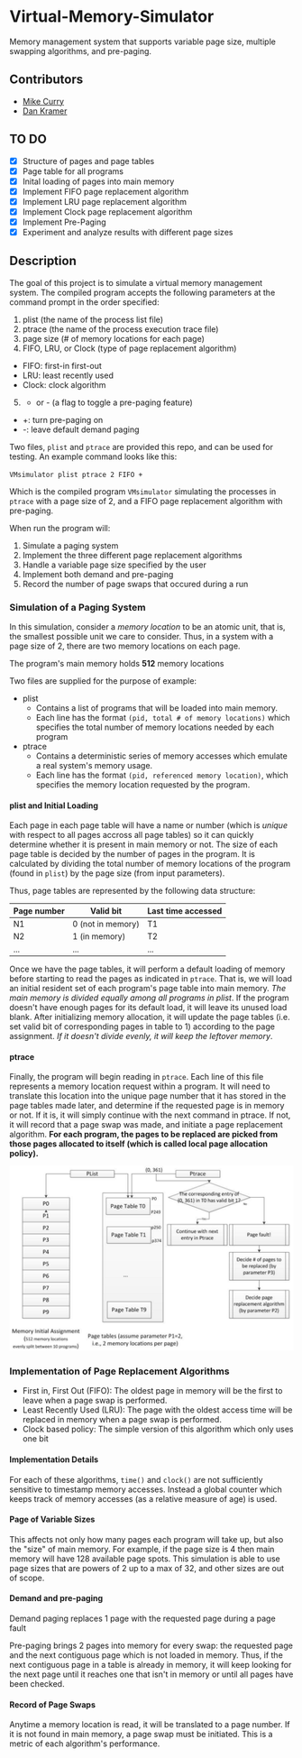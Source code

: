 # Virtual-Memory-Simulator
Memory management system that supports variable page size, multiple swapping algorithms, and pre-paging.

## Contributors
* [Mike Curry](https://github.com/mjcurry)
* [Dan Kramer](https://github.com/codankra)


## TO DO
- [x] Structure of pages and page tables
- [x] Page table for all programs
- [x] Inital loading of pages into main memory
- [x] Implement FIFO page replacement algorithm
- [x] Implement LRU page replacement algorithm
- [x] Implement Clock page replacement algorithm
- [x] Implement Pre-Paging
- [x] Experiment and analyze results with different page sizes

## Description

The goal of this project is to simulate a virtual memory management system. The compiled program accepts the following
parameters at the command prompt in the order specified:

1. plist (the name of the process list file)
2. ptrace (the name of the process execution trace file)
3. page size (# of memory locations for each page)
4. FIFO, LRU, or Clock (type of page replacement algorithm)
  - FIFO: first-in first-out
  - LRU: least recently used
  - Clock: clock algorithm
5. + or - (a flag to toggle a pre-paging feature)
  - +: turn pre-paging on
  - -: leave default demand paging

Two files, `plist` and `ptrace` are provided this repo, and can be used for testing. An example command looks like this:

`VMsimulator plist ptrace 2 FIFO +`

Which is the compiled program `VMsimulator` simulating the processes in `ptrace` with a page size of 2, and a FIFO page replacement algorithm with pre-paging.


When run the program will:
1. Simulate a paging system
2. Implement the three different page replacement algorithms
3. Handle a variable page size specified by the user
4. Implement both demand and pre-paging
5. Record the number of page swaps that occured during a run


### Simulation of a Paging System

In this simulation, consider a *memory location* to be an atomic unit, that is, the smallest possible unit we care to consider. Thus, in a system with a page size of 2, there are two memory locations on each page.

The program's main memory holds **512** memory locations

Two files are supplied for the purpose of example:
- plist
  - Contains a list of programs that will be loaded into main memory.
  - Each line has the format `(pid, total # of memory locations)` which specifies the total number of memory locations needed by each program
- ptrace
  - Contains a deterministic series of memory accesses which emulate a real system's memory usage.
  - Each line has the format `(pid, referenced memory location)`, which specifies the memory location requested by the program.

#### plist and Initial Loading

Each page in each page table will have a name or number (which is *unique* with respect to all pages accross all page tables) so it can quickly determine whether it is present in main memory or not. The size of each page table is decided by the number of pages in the program. It is calculated by dividing the total number of memory locations of the program (found in `plist`) by the page size (from input parameters).

Thus, page tables are represented by the following data structure:

| Page number | Valid bit         | Last time accessed |
|-------------|-------------------|--------------------|
| N1          | 0 (not in memory) | T1                 |
| N2          | 1 (in memory)     | T2                 |
| ...         | ...               | ...                |

Once we have the page tables, it will perform a default loading of memory before starting to read the pages as indicated in `ptrace`. That is, we will load an initial resident set of each program's page table into main memory. *The main memory is divided equally among all programs in plist*. If the program doesn't have enough pages for its default load, it will leave its unused load blank. After initializing memory allocation, it will update the page tables (i.e. set valid bit of corresponding pages in table to 1) according to the page assignment. *If it doesn't divide evenly, it will keep the leftover memory*.

#### ptrace

Finally, the program will begin reading in `ptrace`. Each line of this file represents a memory location request within a program. It will need to translate this location into the unique page number that it has stored in the page tables made later, and determine if the requested page is in memory or not. If it is, it will simply continue with the next command in ptrace. If not, it will record that a page swap was made, and initiate a page replacement algorithm. **For each program, the pages to be replaced are picked from those pages allocated to itself (which is called local page allocation policy).**

![](paging_model.png?raw=true)


### Implementation of Page Replacement Algorithms

- First in, First Out (FIFO): The oldest page in memory will be the first to leave when a page swap is performed.
- Least Recently Used (LRU): The page with the oldest access time will be replaced in memory when a page swap is performed.
- Clock based policy: The simple version of this algorithm which only uses one bit

#### Implementation Details

For each of these algorithms, `time()` and `clock()` are not sufficiently sensitive to timestamp memory accesses. Instead a global counter which keeps track of memory accesses (as a relative measure of age) is used.

#### Page of Variable Sizes

This affects not only how many pages each program will take up, but also the "size" of main memory. For example, if the page size is 4 then main memory will have 128 available page spots. This simulation is able to use page sizes that are powers of 2 up to a max of 32, and other sizes are out of scope.

#### Demand and pre-paging

Demand paging replaces 1 page with the requested page during a page fault

Pre-paging brings 2 pages into memory for every swap: the requested page and the next contiguous page which is not loaded in memory. Thus, if the next contiguous page in a table is already in memory, it will keep looking for the next page until it reaches one that isn't in memory or until all pages have been checked.

#### Record of Page Swaps

Anytime a memory location is read, it will be translated to a page number. If it is not found in main memory, a page swap must be initiated. This is a metric of each algorithm's performance.
